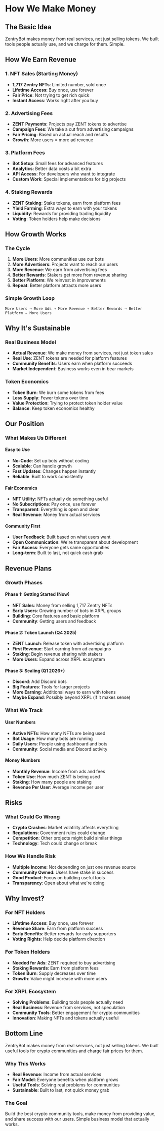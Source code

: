 # How We Make Money

## The Basic Idea

ZentryBot makes money from real services, not just selling tokens. We built tools people actually use, and we charge for them. Simple.

## How We Earn Revenue

### 1. NFT Sales (Starting Money)
- **1,717 Zentry NFTs**: Limited number, sold once
- **Lifetime Access**: Buy once, use forever
- **Fair Price**: Not trying to get rich quick
- **Instant Access**: Works right after you buy

### 2. Advertising Fees
- **ZENT Payments**: Projects pay ZENT tokens to advertise
- **Campaign Fees**: We take a cut from advertising campaigns
- **Fair Pricing**: Based on actual reach and results
- **Growth**: More users = more ad revenue

### 3. Platform Fees
- **Bot Setup**: Small fees for advanced features
- **Analytics**: Better data costs a bit extra
- **API Access**: For developers who want to integrate
- **Custom Work**: Special implementations for big projects

### 4. Staking Rewards
- **ZENT Staking**: Stake tokens, earn from platform fees
- **Yield Farming**: Extra ways to earn with your tokens
- **Liquidity**: Rewards for providing trading liquidity
- **Voting**: Token holders help make decisions

## How Growth Works

### The Cycle

1. **More Users**: More communities use our bots
2. **More Advertisers**: Projects want to reach our users
3. **More Revenue**: We earn from advertising fees
4. **Better Rewards**: Stakers get more from revenue sharing
5. **Better Platform**: We reinvest in improvements
6. **Repeat**: Better platform attracts more users

### Simple Growth Loop

```
More Users → More Ads → More Revenue → Better Rewards → Better Platform → More Users
```

## Why It's Sustainable

### Real Business Model
- **Actual Revenue**: We make money from services, not just token sales
- **Real Use**: ZENT tokens are needed for platform features
- **Community Benefits**: Users earn when platform succeeds
- **Market Independent**: Business works even in bear markets

### Token Economics
- **Token Burn**: We burn some tokens from fees
- **Less Supply**: Fewer tokens over time
- **Value Protection**: Trying to protect token holder value
- **Balance**: Keep token economics healthy

## Our Position

### What Makes Us Different

#### Easy to Use
- **No-Code**: Set up bots without coding
- **Scalable**: Can handle growth
- **Fast Updates**: Changes happen instantly
- **Reliable**: Built to work consistently

#### Fair Economics
- **NFT Utility**: NFTs actually do something useful
- **No Subscriptions**: Pay once, use forever
- **Transparent**: Everything is open and clear
- **Real Revenue**: Money from actual services

#### Community First
- **User Feedback**: Built based on what users want
- **Open Communication**: We're transparent about development
- **Fair Access**: Everyone gets same opportunities
- **Long-term**: Built to last, not quick cash grab

## Revenue Plans

### Growth Phases

#### Phase 1: Getting Started (Now)
- **NFT Sales**: Money from selling 1,717 Zentry NFTs
- **Early Users**: Growing number of bots in XRPL groups
- **Building**: Core features and basic platform
- **Community**: Getting users and feedback

#### Phase 2: Token Launch (Q4 2025)
- **ZENT Launch**: Release token with advertising platform
- **First Revenue**: Start earning from ad campaigns
- **Staking**: Begin revenue sharing with stakers
- **More Users**: Expand across XRPL ecosystem

#### Phase 3: Scaling (Q1 2026+)
- **Discord**: Add Discord bots
- **Big Features**: Tools for larger projects
- **More Earning**: Additional ways to earn with tokens
- **Maybe Expand**: Possibly beyond XRPL (if it makes sense)

### What We Track

#### User Numbers
- **Active NFTs**: How many NFTs are being used
- **Bot Usage**: How many bots are running
- **Daily Users**: People using dashboard and bots
- **Community**: Social media and Discord activity

#### Money Numbers
- **Monthly Revenue**: Income from ads and fees
- **Token Use**: How much ZENT is being used
- **Staking**: How many people are staking
- **Revenue Per User**: Average income per user

## Risks

### What Could Go Wrong
- **Crypto Crashes**: Market volatility affects everything
- **Regulations**: Government rules could change
- **Competition**: Other projects might build similar things
- **Technology**: Tech could change or break

### How We Handle Risk
- **Multiple Income**: Not depending on just one revenue source
- **Community Owned**: Users have stake in success
- **Good Product**: Focus on building useful tools
- **Transparency**: Open about what we're doing

## Why Invest?

### For NFT Holders
- **Lifetime Access**: Buy once, use forever
- **Revenue Share**: Earn from platform success
- **Early Benefits**: Better rewards for early supporters
- **Voting Rights**: Help decide platform direction

### For Token Holders
- **Needed for Ads**: ZENT required to buy advertising
- **Staking Rewards**: Earn from platform fees
- **Token Burn**: Supply decreases over time
- **Growth**: Value might increase with more users

### For XRPL Ecosystem
- **Solving Problems**: Building tools people actually need
- **Real Business**: Revenue from services, not speculation
- **Community Tools**: Better engagement for crypto communities
- **Innovation**: Making NFTs and tokens actually useful

## Bottom Line

ZentryBot makes money from real services, not just selling tokens. We built useful tools for crypto communities and charge fair prices for them.

### Why This Works
- **Real Revenue**: Income from actual services
- **Fair Model**: Everyone benefits when platform grows
- **Useful Tools**: Solving real problems for communities
- **Sustainable**: Built to last, not quick money grab

### The Goal
Build the best crypto community tools, make money from providing value, and share success with our users. Simple business model that actually works.